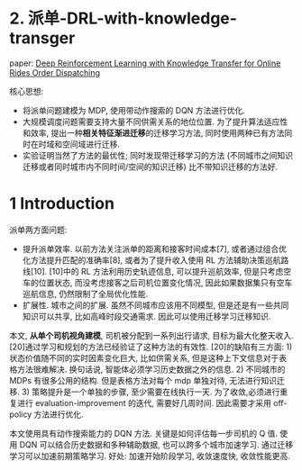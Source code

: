 # 2. 派单-DRL-with-knowledge-transger

paper: [Deep Reinforcement Learning with Knowledge Transfer for Online Rides Order Dispatching](https://ieeexplore.ieee.org/document/8594886)

核心思想:

- 将派单问题建模为 MDP, 使用带动作搜索的 DQN 方法进行优化.
- 大规模调度问题需要支持大量不同供需关系的地位位置. 为了提升算法适应性和效率, 提出一种**相关特征渐进迁移**的迁移学习方法, 同时使用两种已有方法同时在时域和空间域进行迁移.
- 实验证明当然了方法的最优性; 同时发现带迁移学习的方法 (不同城市之间知识迁移或者同时城市内不同时间/空间的知识迁移) 比不带知识迁移的方法好.

# 1 Introduction

派单两方面问题:

- 提升派单效率. 以前方法关注派单的距离和接客时间成本[7], 或者通过组合优化方法提升匹配的准确率[8], 或者为了提升收入使用 RL 方法辅助决策巡航路线[10]. [10]中的 RL 方法利用历史轨迹信息, 可以提升巡航效率, 但是只考虑空车的位置状态, 而没考虑接客之后司机位置变化情况, 因此如果数据集只有空车巡航信息, 仍然限制了全局优化性能.
- 扩展性. 城市之间的扩展. 虽然不同城市应该用不同模型, 但是还是有一些共同知识可以共享, 比如高峰时段交通需求. 因此可以使用迁移学习迁移知识.

本文, **从单个司机视角建模**, 司机被分配到一系列出行请求, 目标为最大化整天收入. [20]通过学习和规划的方法已经验证了这种方法的有效性. [20]的缺陷有三方面: 1) 状态价值随不同的实时因素变化巨大, 比如供需关系, 但是这种上下文信息对于表格方法很难解决. 换句话说, 智能体必须学习历史数据之外的信息. 2) 不同城市的 MDPs 有很多公用的结构. 但是表格方法对每个 mdp 单独对待, 无法进行知识迁移. 3) 策略提升是一个单独的步骤, 至少需要在线执行一天. 为了收敛,必须进行重复进行 evaluation-improvement 的迭代, 需要好几周时间. 因此需要才采用 off-policy 方法进行优化.

本文使用具有动作搜索能力的 DQN 方法. 关键是如何评估每一步司机的 Q 值. 使用 DQN 可以结合历史数据和多种辅助数据, 也可以跨多个城市加速学习. 通过迁移学习可以加速前期策略学习. 好处: 加速开始阶段学习, 收敛速度快, 收敛性能更高.
